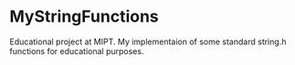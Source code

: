 # MyStringFunctions
Educational project at MIPT. My implementaion of some standard string.h functions for educational purposes.
